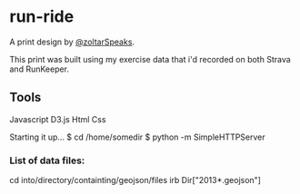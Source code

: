 # run-ride
A print design by [@zoltarSpeaks]("http://twitter.com/zoltarSpeaks").

This print was built using my exercise data that i'd recorded on both Strava and RunKeeper.

## Tools
Javascript
D3.js
Html
Css

Starting it up…
$ cd /home/somedir
$ python -m SimpleHTTPServer



### List of data files:
cd into/directory/containting/geojson/files
irb
Dir["2013*.geojson"]